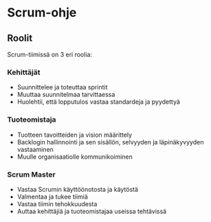 # Scrum-ohje
## Roolit
Scrum-tiimissä on 3 eri roolia:

### Kehittäjät
* Suunnittelee ja toteuttaa sprintit
* Muuttaa suunnitelmaa tarvittaessa
* Huolehtii, että lopputulos vastaa standardeja ja pyydettyä

### Tuoteomistaja
* Tuotteen tavoitteiden ja vision määrittely
* Backlogin hallinnointi ja sen sisällön, selvyyden ja läpinäkyvyyden vastaaminen
* Muulle organisaatiolle kommunikoiminen

### Scrum Master
* Vastaa Scrumin käyttöönotosta ja käytöstä
* Valmentaa ja tukee tiimiä
* Vastaa tiimin tehokkuudesta
* Auttaa kehittäjiä ja tuoteomistajaa useissa tehtävissä
